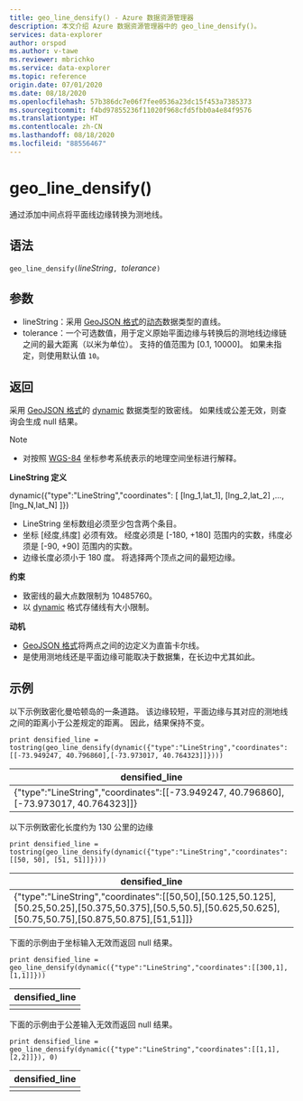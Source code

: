 ```yaml
---
title: geo_line_densify() - Azure 数据资源管理器
description: 本文介绍 Azure 数据资源管理器中的 geo_line_densify()。
services: data-explorer
author: orspod
ms.author: v-tawe
ms.reviewer: mbrichko
ms.service: data-explorer
ms.topic: reference
origin.date: 07/01/2020
ms.date: 08/18/2020
ms.openlocfilehash: 57b386dc7e06f7fee0536a23dc15f453a7385373
ms.sourcegitcommit: f4bd97855236f11020f968cfd5fbb0a4e84f9576
ms.translationtype: HT
ms.contentlocale: zh-CN
ms.lasthandoff: 08/18/2020
ms.locfileid: "88556467"
---
```

# <a name="geo_line_densify"></a>geo_line_densify()

通过添加中间点将平面线边缘转换为测地线。

## <a name="syntax"></a>语法

`geo_line_densify(`*lineString*`, `*tolerance*`)`

## <a name="arguments"></a>参数

* lineString：采用 [GeoJSON 格式](https://tools.ietf.org/html/rfc7946)的[动态](./scalar-data-types/dynamic.md)数据类型的直线。
* tolerance：一个可选数值，用于定义原始平面边缘与转换后的测地线边缘链之间的最大距离（以米为单位）。 支持的值范围为 [0.1, 10000]。 如果未指定，则使用默认值 `10`。

## <a name="returns"></a>返回

采用 [GeoJSON 格式](https://tools.ietf.org/html/rfc7946)的 [dynamic](./scalar-data-types/dynamic.md) 数据类型的致密线。 如果线或公差无效，则查询会生成 null 结果。

> [!NOTE]
> * 对按照 [WGS-84](https://earth-info.nga.mil/GandG/update/index.php?action=home) 坐标参考系统表示的地理空间坐标进行解释。

**LineString 定义**

dynamic({"type":"LineString","coordinates": [ [lng_1,lat_1], [lng_2,lat_2] ,..., [lng_N,lat_N] ]})

* LineString 坐标数组必须至少包含两个条目。
* 坐标 [经度,纬度] 必须有效。 经度必须是 [-180, +180] 范围内的实数，纬度必须是 [-90, +90] 范围内的实数。
* 边缘长度必须小于 180 度。 将选择两个顶点之间的最短边缘。

**约束**

* 致密线的最大点数限制为 10485760。
* 以 [dynamic](./scalar-data-types/dynamic.md) 格式存储线有大小限制。

**动机**

* [GeoJSON 格式](https://tools.ietf.org/html/rfc7946)将两点之间的边定义为直笛卡尔线。
* 是使用测地线还是平面边缘可能取决于数据集，在长边中尤其如此。

## <a name="examples"></a>示例

以下示例致密化曼哈顿岛的一条道路。 该边缘较短，平面边缘与其对应的测地线之间的距离小于公差规定的距离。 因此，结果保持不变。

```kusto
print densified_line = tostring(geo_line_densify(dynamic({"type":"LineString","coordinates":[[-73.949247, 40.796860],[-73.973017, 40.764323]]})))
```

|densified_line|
|---|
|{"type":"LineString","coordinates":[[-73.949247, 40.796860], [-73.973017, 40.764323]]}|

以下示例致密化长度约为 130 公里的边缘

```kusto
print densified_line = tostring(geo_line_densify(dynamic({"type":"LineString","coordinates":[[50, 50], [51, 51]]})))
```

|densified_line|
|---|
|{"type":"LineString","coordinates":[[50,50],[50.125,50.125],[50.25,50.25],[50.375,50.375],[50.5,50.5],[50.625,50.625],[50.75,50.75],[50.875,50.875],[51,51]]}|

下面的示例由于坐标输入无效而返回 null 结果。

```kusto
print densified_line = geo_line_densify(dynamic({"type":"LineString","coordinates":[[300,1],[1,1]]}))
```

|densified_line|
|---|
||

下面的示例由于公差输入无效而返回 null 结果。

```kusto
print densified_line = geo_line_densify(dynamic({"type":"LineString","coordinates":[[1,1],[2,2]]}), 0)
```

|densified_line|
|---|
||
